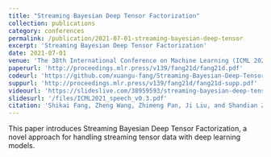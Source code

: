 ```yaml
---
title: "Streaming Bayesian Deep Tensor Factorization"
collection: publications
category: conferences
permalink: /publication/2021-07-01-streaming-bayesian-deep-tensor
excerpt: 'Streaming Bayesian Deep Tensor Factorization'
date: 2021-07-01
venue: 'The 38th International Conference on Machine Learning (ICML 2021)'
paperurl: 'http://proceedings.mlr.press/v139/fang21d/fang21d.pdf'
codeurl: 'https://github.com/xuangu-fang/Streaming-Bayesian-Deep-Tensor'
suppurl: 'http://proceedings.mlr.press/v139/fang21d/fang21d-supp.pdf'
videourl: 'https://slideslive.com/38959593/streaming-bayesian-deep-tensor-factorization?ref=speaker-30684'
slidesurl: '/files/ICML2021_speech_v0.3.pdf'
citation: 'Shikai Fang, Zheng Wang, Zhimeng Pan, Ji Liu, and Shandian Zhe. (2021). &quot;Streaming Bayesian Deep Tensor Factorization.&quot; <i>The 38th International Conference on Machine Learning (ICML 2021)</i>.'
---
```

This paper introduces Streaming Bayesian Deep Tensor Factorization, a novel approach for handling streaming tensor data with deep learning models. 